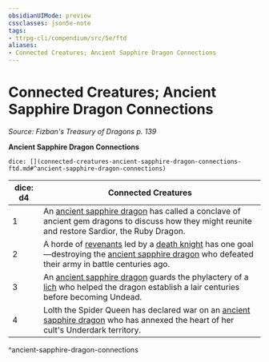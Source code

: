 ```yaml
---
obsidianUIMode: preview
cssclasses: json5e-note
tags:
- ttrpg-cli/compendium/src/5e/ftd
aliases:
- Connected Creatures; Ancient Sapphire Dragon Connections
---
```

# Connected Creatures; Ancient Sapphire Dragon Connections
*Source: Fizban's Treasury of Dragons p. 139* 

**Ancient Sapphire Dragon Connections**

`dice: [](connected-creatures-ancient-sapphire-dragon-connections-ftd.md#^ancient-sapphire-dragon-connections)`

| dice: d4 | Connected Creatures |
|----------|---------------------|
| 1 | An [ancient sapphire dragon](/3-Mechanics/CLI/Compendium/bestiary/dragon/ancient-sapphire-dragon-ftd.md) has called a conclave of ancient gem dragons to discuss how they might reunite and restore Sardior, the Ruby Dragon. |
| 2 | A horde of [revenants](/3-Mechanics/CLI/Compendium/bestiary/undead/revenant.md) led by a [death knight](/3-Mechanics/CLI/Compendium/bestiary/undead/death-knight.md) has one goal—destroying the [ancient sapphire dragon](/3-Mechanics/CLI/Compendium/bestiary/dragon/ancient-sapphire-dragon-ftd.md) who defeated their army in battle centuries ago. |
| 3 | An [ancient sapphire dragon](/3-Mechanics/CLI/Compendium/bestiary/dragon/ancient-sapphire-dragon-ftd.md) guards the phylactery of a [lich](/3-Mechanics/CLI/Compendium/bestiary/undead/lich.md) who helped the dragon establish a lair centuries before becoming Undead. |
| 4 | Lolth the Spider Queen has declared war on an [ancient sapphire dragon](/3-Mechanics/CLI/Compendium/bestiary/dragon/ancient-sapphire-dragon-ftd.md) who has annexed the heart of her cult's Underdark territory. |
^ancient-sapphire-dragon-connections